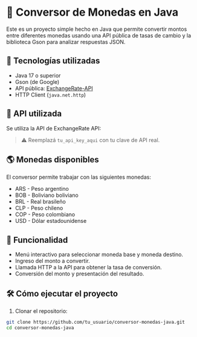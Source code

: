 
# 💱 Conversor de Monedas en Java

Este es un proyecto simple hecho en Java que permite convertir montos entre diferentes monedas usando una API pública de tasas de cambio y la biblioteca Gson para analizar respuestas JSON.

## 🚀 Tecnologías utilizadas

- Java 17 o superior
- Gson (de Google)
- API pública: [ExchangeRate-API](https://www.exchangerate-api.com/)
- HTTP Client (`java.net.http`)

## 🔗 API utilizada

Se utiliza la API de ExchangeRate API:

> ⚠️ Reemplazá `tu_api_key_aqui` con tu clave de API real.

## 🌎 Monedas disponibles

El conversor permite trabajar con las siguientes monedas:

- ARS - Peso argentino
- BOB - Boliviano boliviano
- BRL - Real brasileño
- CLP - Peso chileno
- COP - Peso colombiano
- USD - Dólar estadounidense

## 🎯 Funcionalidad

- Menú interactivo para seleccionar moneda base y moneda destino.
- Ingreso del monto a convertir.
- Llamada HTTP a la API para obtener la tasa de conversión.
- Conversión del monto y presentación del resultado.

## 🛠 Cómo ejecutar el proyecto

1. Clonar el repositorio:

```bash
git clone https://github.com/tu_usuario/conversor-monedas-java.git
cd conversor-monedas-java

